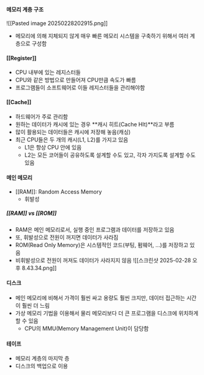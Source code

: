 #### 메모리 계층 구조
![[Pasted image 20250228202915.png]]
- 메모리에 의해 지체되지 않게 매우 빠른 메모리 시스템을 구축하기 위해서 여러 계층으로 구성함

#### [[Register]]
- CPU 내부에 있는 레지스터들
- CPU와 같은 방법으로 만들어져 CPU만큼 속도가 빠름
- 프로그램들이 소프트웨어로 이들 레지스터들을 관리해야함

#### [[Cache]]
- 하드웨어가 주로 관리함
- 원하는 데이터가 캐시에 있는 경우 **캐시 히트(Cache HIt)**라고 부름
- 많이 활용되는 데이터들은 캐시에 저장해 놓음(캐싱)
- 최근 CPU들은 두 개의 캐시(L1, L2)를 가지고 있음
	- L1은 항상 CPU 안에 있음
	- L2는 모든 코어들이 공유하도록 설계할 수도 있고, 각자 가지도록 설계할 수도 있음

#### 메인 메모리
- [[RAM]]: Random Access Memory
	- 휘발성
##### [[RAM]] vs [[ROM]]
- RAM은 메인 메모리로서, 실행 중인 프로그램과 데이터를 저장하고 있음
- 또, 휘발성으로 전원이 꺼지면 데이터가 사라짐
- ROM(Read Only Memory)은 시스템적인 코드(부팅, 펌웨어, ...)를 저장하고 있음
- 비휘발성으로 전원이 꺼져도 데이터가 사라지지 않음
![[스크린샷 2025-02-28 오후 8.43.34.png]]

#### 디스크
- 메인 메모리에 비해서 가격이 훨씬 싸고 용량도 훨씬 크지만, 데이터 접근하는 시간이 훨씬 더 느림
- 가상 메모리 기법을 이용해서 물리 메모리보다 더 큰 프로그램을 디스크에 위치하게 할 수 있음
	- CPU의 MMU(Memory Management Unit)이 담당함

#### 테이프
- 메모리 계층의 마지막 층
- 디스크의 백업으로 이용